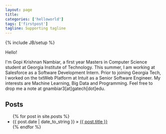 ```yaml
---
layout: page
title: 
categories: ['helloworld']
tags: ['firstpost']
tagline: Supporting tagline
---
```

{% include JB/setup %}

Hello!

I'm Gopi Krishnan Nambiar, a first year Masters in Computer Science student at Georgia Institute of Technology. This summer, I am working at Salesforce as a Software Development Intern. Prior to joining Georgia Tech, I worked on the txtWeb Platform at Intuit as a Senior Software Engineer. My interests are Machine Learning, Big Data and Programming. Feel free to drop me a note at gnambiar3[at]gatech[dot]edu. 

## Posts


<ul class="posts">
  {% for post in site.posts %}
    <li><span>{{ post.date | date_to_string }}</span> &raquo; <a href="{{ BASE_PATH }}{{ post.url }}">{{ post.title }}</a></li>
  {% endfor %}
</ul>

